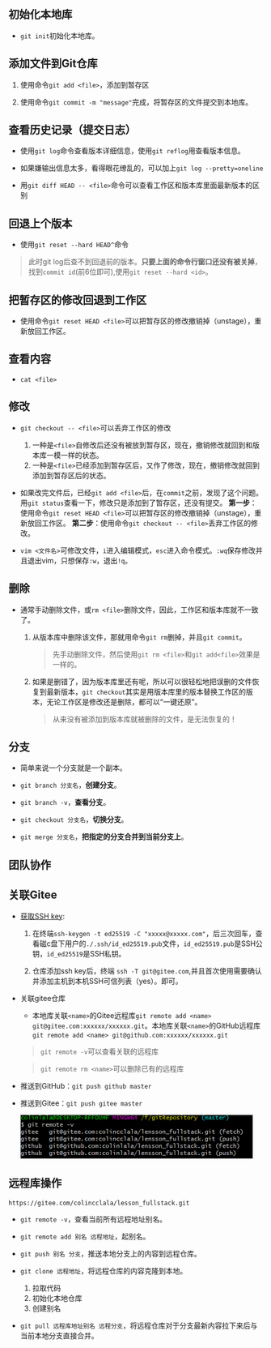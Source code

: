 ## 初始化本地库

- `git init`初始化本地库。

## 添加文件到Git仓库

1. 使用命令`git add <file>`，添加到暂存区

2. 使用命令`git commit -m "message"`完成，将暂存区的文件提交到本地库。

## 查看历史记录（提交日志）

- 使用`git log`命令查看版本详细信息，使用`git reflog`用查看版本信息。

- 如果嫌输出信息太多，看得眼花缭乱的，可以加上`git log --pretty=oneline`

- 用`git diff HEAD -- <file>`命令可以查看工作区和版本库里面最新版本的区别


## 回退上个版本

- 使用`git reset --hard HEAD^`命令

> 此时git log后查不到回退前的版本。**只要上面的命令行窗口还没有被关掉**，找到`commit id`(前6位即可),使用`git reset --hard <id>`。



## 把暂存区的修改回退到工作区

- 使用命令`git reset HEAD <file>`可以把暂存区的修改撤销掉（unstage），重新放回工作区。

## 查看内容

- `cat <file>`


## 修改

- `git checkout -- <file>`可以丢弃工作区的修改

    1. 一种是`<file>`自修改后还没有被放到暂存区，现在，撤销修改就回到和版本库一模一样的状态。
    2. 一种是`<file>`已经添加到暂存区后，又作了修改，现在，撤销修改就回到添加到暂存区后的状态。


- 如果改完文件后，已经`git add <file>`后，在`commit`之前，发现了这个问题。用`git status`查看一下，修改只是添加到了暂存区，还没有提交。
    **第一步**：使用命令`git reset HEAD <file>`可以把暂存区的修改撤销掉（unstage），重新放回工作区。
    **第二步**：使用命令`git checkout -- <file>`丢弃工作区的修改。


- `vim <文件名>`可修改文件，`i`进入编辑模式，`esc`进入命令模式。`:wq`保存修改并且退出vim，只想保存`:w`，退出`!q`。




## 删除

- 通常手动删除文件，或`rm <file>`删除文件，因此，工作区和版本库就不一致了。

    1. 从版本库中删除该文件，那就用命令`git rm`删掉，并且`git commit`。

        > 先手动删除文件，然后使用`git rm <file>`和`git add<file>`效果是一样的。

    2. 如果是删错了，因为版本库里还有呢，所以可以很轻松地把误删的文件恢复到最新版本，`git checkout`其实是用版本库里的版本替换工作区的版本，无论工作区是修改还是删除，都可以“一键还原”。

        > 从来没有被添加到版本库就被删除的文件，是无法恢复的！


## 分支

- 简单来说一个分支就是一个副本。

- `git branch 分支名`，**创建分支**。

- `git branch -v`，**查看分支**。

- `git checkout 分支名`，**切换分支**。

- `git merge 分支名`，**把指定的分支合并到当前分支上**。

## 团队协作



## 关联Gitee

- [获取SSH key](https://gitee.com/help/articles/4181#article-header0):

    
    1. 在终端`ssh-keygen -t ed25519 -C "xxxxx@xxxxx.com"`，后三次回车，查看磁c盘下用户的`./.ssh/id_ed25519.pub`文件，`id_ed25519.pub`是SSH公钥，`id_ed25519`是SSH私钥。

    2. 仓库添加ssh key后，终端 `ssh -T git@gitee.com`,并且首次使用需要确认并添加主机到本机SSH可信列表（yes）。即可。

- 关联gitee仓库

    - 本地库关联`<name>`的Gitee远程库`git remote add <name> git@gitee.com:xxxxxx/xxxxxx.git`。本地库关联`<name>`的GitHub远程库`git remote add <name> git@github.com:xxxxxx/xxxxxx.git`

    > `git remote -v`可以查看关联的远程库

    > `git remote rm <name>`可以删除已有的远程库


- 推送到GitHub：`git push github master`

- 推送到Gitee：`git push gitee master`

    ![1](./2.png)


## 远程库操作

    https://gitee.com/colincclala/lesson_fullstack.git

- `git remote -v`，查看当前所有远程地址别名。


- `git remote add 别名 远程地址`，起别名。


- `git push 别名 分支`，推送本地分支上的内容到远程仓库。


- `git clone 远程地址`，将远程仓库的内容克隆到本地。

    1. 拉取代码
    2. 初始化本地仓库
    3. 创建别名


- `git pull 远程库地址别名 远程分支`，将远程仓库对于分支最新内容拉下来后与当前本地分支直接合并。
